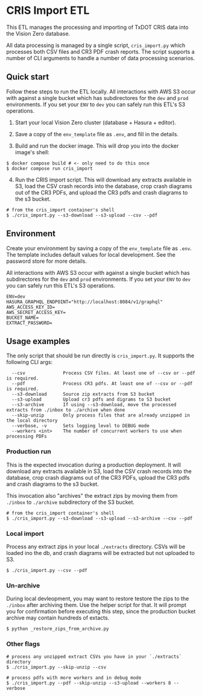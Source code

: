 # CRIS Import ETL

This ETL manages the processing and importing of TxDOT CRIS data into the Vision Zero database.

All data processing is managed by a single script, `cris_import.py` which processes both CSV files and CR3 PDF crash reports. The script supports a number of CLI arguments to handle a number of data processing scenarios.

## Quick start

Follow these steps to run the ETL locally. All interactions with AWS S3 occur with against a single bucket which has subdirectores for the `dev` and `prod` environments. If you set your `ENV` to `dev` you can safely run this ETL's S3 operations.

1. Start your local Vision Zero cluster (database + Hasura + editor).

2. Save a copy of the `env_template` file as `.env`, and fill in the details.

3. Build and run the docker image. This will drop you into the docker image's shell:

```shell
$ docker compose build # <- only need to do this once
$ docker compose run cris_import
```

4. Run the CRIS import script. This will download any extracts available in S3, load the CSV crash records into the database, crop crash diagrams out of the CR3 PDFs, and upload the CR3 pdfs and crash diagrams to the s3 bucket.

```shell
# from the cris_import container's shell
$ ./cris_import.py --s3-download --s3-upload --csv --pdf
```

## Environment

Create your environment by saving a copy of the `env_template` file as `.env`. The template includes default values for local development. See the password store for more details.

All interactions with AWS S3 occur with against a single bucket which has subdirectores for the `dev` and `prod` environments. If you set your `ENV` to `dev` you can safely run this ETL's S3 operations.

```
ENV=dev
HASURA_GRAPHQL_ENDPOINT="http://localhost:8084/v1/graphql"
AWS_ACCESS_KEY_ID=
AWS_SECRET_ACCESS_KEY=
BUCKET_NAME=
EXTRACT_PASSWORD=
```

## Usage examples

The only script that should be run directly is `cris_import.py`. It supports the following CLI args:

```shell
  --csv              Process CSV files. At least one of --csv or --pdf is required.
  --pdf              Process CR3 pdfs. At least one of --csv or --pdf is required.
  --s3-download      Source zip extracts from S3 bucket
  --s3-upload        Upload cr3 pdfs and digrams to S3 bucket
  --s3-archive       If using --s3-download, move the processed extracts from ./inbox to ./archive when done
  --skip-unzip       Only process files that are already unzipped in the local directory
  --verbose, -v      Sets logging level to DEBUG mode
  --workers <int>    The number of concurrent workers to use when processing PDFs
```

### Production run

This is the expected invocation during a production deployment. It will download any extracts available in S3, load the CSV crash records into the database, crop crash diagrams out of the CR3 PDFs, upload the CR3 pdfs and crash diagrams to the s3 bucket.

This invocation also "archives" the extract zips by moving them from `./inbox` to `./archive` subdirectory of the S3 bucket.

```shell
# from the cris_import container's shell
$ ./cris_import.py --s3-download --s3-upload --s3-archive --csv --pdf
```

### Local import

Process any extract zips in your local `./extracts` directory. CSVs will be loaded ino the db, and crash diagrams will be extracted but not uploaded to S3.

```shell
$ ./cris_import.py --csv --pdf
```

### Un-archive

During local devleopment, you may want to restore testore the zips to the `./inbox` after archiving them. Use the helper script for that. It will prompt you for confirmation before executing this step, since the production bucket archive may contain hundreds of extacts.

```shell
$ python _restore_zips_from_archive.py
```

### Other flags

```shell
# process any unzipped extract CSVs you have in your `./extracts` directory
$ ./cris_import.py --skip-unzip --csv

# process pdfs with more workers and in debug mode
$ ./cris_import.py --pdf --skip-unzip --s3-upload --workers 8 --verbose
```
